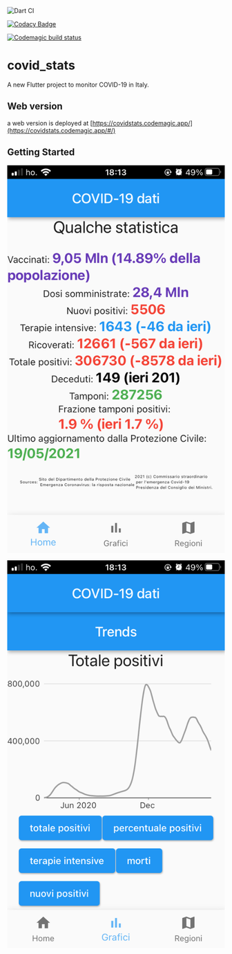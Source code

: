![Dart CI](https://github.com/fvalle1/covidStats/workflows/Dart%20CI/badge.svg)

[![Codacy Badge](https://api.codacy.com/project/badge/Grade/e657dba06ad04096a08f351edb110ec6)](https://app.codacy.com/gh/fvalle1/covidStats?utm_source=github.com&utm_medium=referral&utm_content=fvalle1/covidStats&utm_campaign=Badge_Grade)

[![Codemagic build status](https://api.codemagic.io/apps/5fc905e5f7698e2790376d8d/5fc905e5f7698e2790376d8c/status_badge.svg)](https://codemagic.io/apps/5fc905e5f7698e2790376d8d/5fc905e5f7698e2790376d8c/latest_build)
# covid_stats

A new Flutter project to monitor COVID-19 in Italy.

## Web version

a web version is deployed at [https://covidstats.codemagic.app/](https://covidstats.codemagic.app/#/)

## Getting Started

![](screen.png)

![](plot.png)
